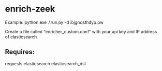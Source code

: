 # enrich-zeek

Example: python.exe .\run.py -d ibjgnqsthdyp.pw

Create a file called "enricher_custom.conf" with your api key and IP address of elasticsearch

Requires:
-----
requests
elasticsearch
elasticsearch_dsl